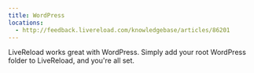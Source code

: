```yaml
---
title: WordPress
locations:
  - http://feedback.livereload.com/knowledgebase/articles/86201
---
```


LiveReload works great with WordPress. Simply add your root WordPress folder to LiveReload, and you're all set.
